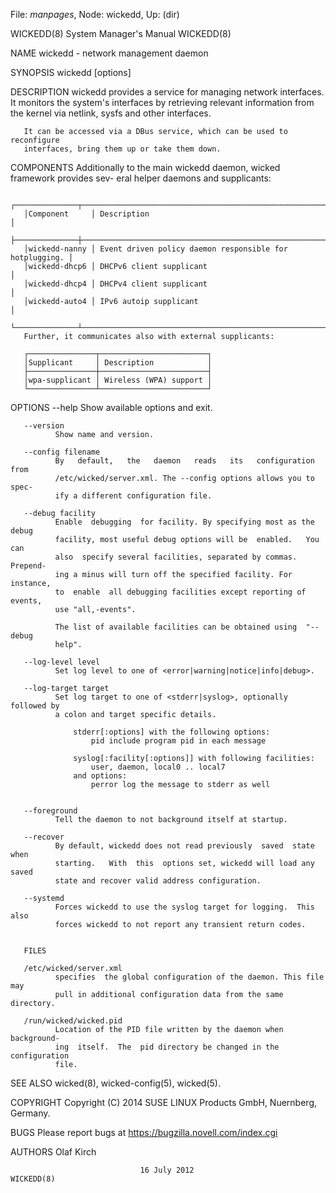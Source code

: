 File: *manpages*,  Node: wickedd,  Up: (dir)

WICKEDD(8)                  System Manager's Manual                 WICKEDD(8)



NAME
       wickedd - network management daemon

SYNOPSIS
       wickedd [options]

DESCRIPTION
       wickedd provides a service for managing network interfaces. It monitors
       the system's interfaces by retrieving  relevant  information  from  the
       kernel via netlink, sysfs and other interfaces.

       It can be accessed via a DBus service, which can be used to reconfigure
       interfaces, bring them up or take them down.

COMPONENTS
       Additionally to the main wickedd daemon, wicked framework provides sev-
       eral helper daemons and supplicants:

       ┌──────────────┬─────────────────────────────────────────────────────────┐
       │Component     │ Description                                             │
       ├──────────────┼─────────────────────────────────────────────────────────┤
       │wickedd-nanny │ Event driven policy daemon responsible for hotplugging. │
       │wickedd-dhcp6 │ DHCPv6 client supplicant                                │
       │wickedd-dhcp4 │ DHCPv4 client supplicant                                │
       │wickedd-auto4 │ IPv6 autoip supplicant                                  │
       └──────────────┴─────────────────────────────────────────────────────────┘
       Further, it communicates also with external supplicants:

       ┌───────────────┬────────────────────────┐
       │Supplicant     │ Description            │
       ├───────────────┼────────────────────────┤
       │wpa-supplicant │ Wireless (WPA) support │
       └───────────────┴────────────────────────┘
OPTIONS
       --help Show available options and exit.

       --version
              Show name and version.

       --config filename
              By   default,   the   daemon   reads   its   configuration  from
              /etc/wicked/server.xml. The --config options allows you to spec-
              ify a different configuration file.

       --debug facility
              Enable  debugging  for facility. By specifying most as the debug
              facility, most useful debug options will be  enabled.   You  can
              also  specify several facilities, separated by commas.  Prepend-
              ing a minus will turn off the specified facility. For  instance,
              to  enable  all debugging facilities except reporting of events,
              use "all,-events".

              The list of available facilities can be obtained using  "--debug
              help".

       --log-level level
              Set log level to one of <error|warning|notice|info|debug>.

       --log-target target
              Set log target to one of <stderr|syslog>, optionally followed by
              a colon and target specific details.

                  stderr[:options] with the following options:
                      pid include program pid in each message

                  syslog[:facility[:options]] with following facilities:
                      user, daemon, local0 .. local7
                  and options:
                      perror log the message to stderr as well


       --foreground
              Tell the daemon to not background itself at startup.

       --recover
              By default, wickedd does not read previously  saved  state  when
              starting.   With  this  options set, wickedd will load any saved
              state and recover valid address configuration.

       --systemd
              Forces wickedd to use the syslog target for logging.  This  also
              forces wickedd to not report any transient return codes.


       FILES

       /etc/wicked/server.xml
              specifies  the global configuration of the daemon. This file may
              pull in additional configuration data from the same directory.

       /run/wicked/wicked.pid
              Location of the PID file written by the daemon when  background-
              ing  itself.  The  pid directory be changed in the configuration
              file.

SEE ALSO
       wicked(8), wicked-config(5), wicked(5).

COPYRIGHT
       Copyright (C) 2014 SUSE LINUX Products GmbH, Nuernberg, Germany.

BUGS
       Please report bugs at <https://bugzilla.novell.com/index.cgi>

AUTHORS
       Olaf Kirch



                                 16 July 2012                       WICKEDD(8)
